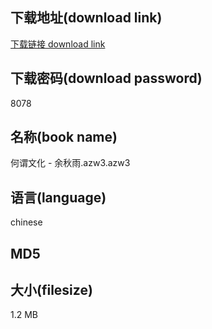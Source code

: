## 下载地址(download link)
[下载链接 download link](https://tutu365.netlify.app/?s=%E4%BD%95%E8%B0%93%E6%96%87%E5%8C%96+-+%E4%BD%99%E7%A7%8B%E9%9B%A8.azw3)

## 下载密码(download password)
8078

## 名称(book name)
何谓文化 - 余秋雨.azw3.azw3

## 语言(language)
chinese

## MD5


## 大小(filesize)
1.2 MB
